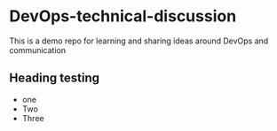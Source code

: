 # DevOps-technical-discussion
This is a demo repo for learning and sharing ideas around DevOps and communication

## Heading testing
* one
* Two
* Three
